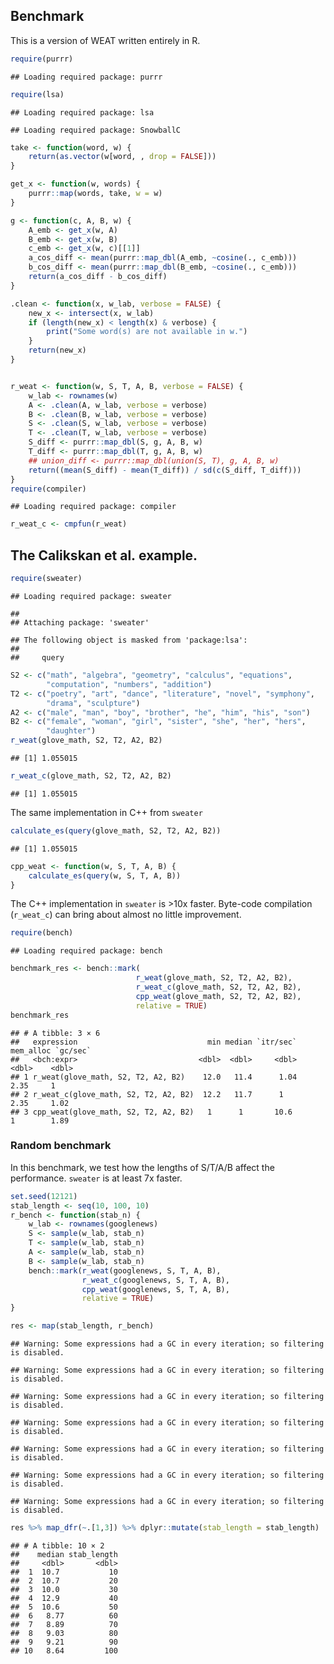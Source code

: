 
## Benchmark

This is a version of WEAT written entirely in R.

``` r
require(purrr)
```

    ## Loading required package: purrr

``` r
require(lsa)
```

    ## Loading required package: lsa

    ## Loading required package: SnowballC

``` r
take <- function(word, w) {
    return(as.vector(w[word, , drop = FALSE]))
}

get_x <- function(w, words) {
    purrr::map(words, take, w = w)
}

g <- function(c, A, B, w) {
    A_emb <- get_x(w, A)
    B_emb <- get_x(w, B)
    c_emb <- get_x(w, c)[[1]]
    a_cos_diff <- mean(purrr::map_dbl(A_emb, ~cosine(., c_emb)))
    b_cos_diff <- mean(purrr::map_dbl(B_emb, ~cosine(., c_emb)))
    return(a_cos_diff - b_cos_diff)
}

.clean <- function(x, w_lab, verbose = FALSE) {
    new_x <- intersect(x, w_lab)
    if (length(new_x) < length(x) & verbose) {
        print("Some word(s) are not available in w.")
    }
    return(new_x)
}


r_weat <- function(w, S, T, A, B, verbose = FALSE) {
    w_lab <- rownames(w)
    A <- .clean(A, w_lab, verbose = verbose)
    B <- .clean(B, w_lab, verbose = verbose)
    S <- .clean(S, w_lab, verbose = verbose)
    T <- .clean(T, w_lab, verbose = verbose)
    S_diff <- purrr::map_dbl(S, g, A, B, w)
    T_diff <- purrr::map_dbl(T, g, A, B, w)
    ## union_diff <- purrr::map_dbl(union(S, T), g, A, B, w)
    return((mean(S_diff) - mean(T_diff)) / sd(c(S_diff, T_diff)))
}
require(compiler)
```

    ## Loading required package: compiler

``` r
r_weat_c <- cmpfun(r_weat)
```

## The Calikskan et al. example.

``` r
require(sweater)
```

    ## Loading required package: sweater

    ## 
    ## Attaching package: 'sweater'

    ## The following object is masked from 'package:lsa':
    ## 
    ##     query

``` r
S2 <- c("math", "algebra", "geometry", "calculus", "equations",
        "computation", "numbers", "addition")
T2 <- c("poetry", "art", "dance", "literature", "novel", "symphony",
        "drama", "sculpture")
A2 <- c("male", "man", "boy", "brother", "he", "him", "his", "son")
B2 <- c("female", "woman", "girl", "sister", "she", "her", "hers",
        "daughter")
r_weat(glove_math, S2, T2, A2, B2)
```

    ## [1] 1.055015

``` r
r_weat_c(glove_math, S2, T2, A2, B2)
```

    ## [1] 1.055015

The same implementation in C++ from `sweater`

``` r
calculate_es(query(glove_math, S2, T2, A2, B2))
```

    ## [1] 1.055015

``` r
cpp_weat <- function(w, S, T, A, B) {
    calculate_es(query(w, S, T, A, B))
}
```

The C++ implementation in `sweater` is \>10x faster. Byte-code
compilation (`r_weat_c`) can bring about almost no little improvement.

``` r
require(bench)
```

    ## Loading required package: bench

``` r
benchmark_res <- bench::mark(
                            r_weat(glove_math, S2, T2, A2, B2),
                            r_weat_c(glove_math, S2, T2, A2, B2),
                            cpp_weat(glove_math, S2, T2, A2, B2),
                            relative = TRUE)
benchmark_res
```

    ## # A tibble: 3 × 6
    ##   expression                             min median `itr/sec` mem_alloc `gc/sec`
    ##   <bch:expr>                           <dbl>  <dbl>     <dbl>     <dbl>    <dbl>
    ## 1 r_weat(glove_math, S2, T2, A2, B2)    12.0   11.4      1.04      2.35     1   
    ## 2 r_weat_c(glove_math, S2, T2, A2, B2)  12.2   11.7      1         2.35     1.02
    ## 3 cpp_weat(glove_math, S2, T2, A2, B2)   1      1       10.6       1        1.89

### Random benchmark

In this benchmark, we test how the lengths of S/T/A/B affect the
performance. `sweater` is at least 7x faster.

``` r
set.seed(12121)
stab_length <- seq(10, 100, 10)
r_bench <- function(stab_n) {
    w_lab <- rownames(googlenews)
    S <- sample(w_lab, stab_n)
    T <- sample(w_lab, stab_n)
    A <- sample(w_lab, stab_n)
    B <- sample(w_lab, stab_n)
    bench::mark(r_weat(googlenews, S, T, A, B),
                r_weat_c(googlenews, S, T, A, B),
                cpp_weat(googlenews, S, T, A, B),
                relative = TRUE)
}

res <- map(stab_length, r_bench)
```

    ## Warning: Some expressions had a GC in every iteration; so filtering is disabled.
    
    ## Warning: Some expressions had a GC in every iteration; so filtering is disabled.
    
    ## Warning: Some expressions had a GC in every iteration; so filtering is disabled.
    
    ## Warning: Some expressions had a GC in every iteration; so filtering is disabled.
    
    ## Warning: Some expressions had a GC in every iteration; so filtering is disabled.
    
    ## Warning: Some expressions had a GC in every iteration; so filtering is disabled.
    
    ## Warning: Some expressions had a GC in every iteration; so filtering is disabled.

``` r
res %>% map_dfr(~.[1,3]) %>% dplyr::mutate(stab_length = stab_length)
```

    ## # A tibble: 10 × 2
    ##    median stab_length
    ##     <dbl>       <dbl>
    ##  1  10.7           10
    ##  2  10.7           20
    ##  3  10.0           30
    ##  4  12.9           40
    ##  5  10.6           50
    ##  6   8.77          60
    ##  7   8.89          70
    ##  8   9.03          80
    ##  9   9.21          90
    ## 10   8.64         100
